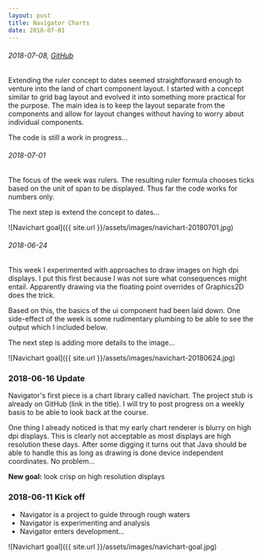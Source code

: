 ```yaml
---
layout: post
title: Navigator Charts
date: 2018-07-01
---
```


###### 2018-07-08, [GitHub](https://github.com/vercy/navichart)

Extending the ruler concept to dates seemed straightforward enough
to venture into the land of chart component layout.
I started with a concept similar to grid bag layout and evolved it
into something more practical for the purpose. The main idea is
to keep the layout separate from the components and allow for
layout changes without having to worry about individual components.

The code is still a work in progress... 

###### 2018-07-01

The focus of the week was rulers. The resulting ruler formula 
chooses ticks based on the unit of span to be displayed.
Thus far the code works for numbers only. 

The next step is extend the concept to dates... 

![Navichart goal]({{ site.url }}/assets/images/navichart-20180701.jpg)


###### 2018-06-24

This week I experimented with approaches to draw images on high dpi displays.
I put this first because I was not sure what consequences might entail.
Apparently drawing via the floating point overrides of Graphics2D does the trick.

Based on this, the basics of the ui component had been laid down.
One side-effect of the week is some rudimentary plumbing
to be able to see the output which I included below.

The next step is adding more details to the image... 

![Navichart goal]({{ site.url }}/assets/images/navichart-20180624.jpg)

### 2018-06-16 Update

Navigator's first piece is a chart library called navichart.
The project stub is already on GitHub (link in the title).
I will try to post progress on a weekly basis to be able to look back at the course.

One thing I already noticed is that my early chart renderer is blurry
on high dpi displays. This is clearly not acceptable as most displays are
high resolution these days. After some digging it turns out that Java 
should be able to handle this as long as drawing is done device independent coordinates.
No problem... 

**New goal:** look crisp on high resolution displays



### 2018-06-11 Kick off

* Navigator is a project to guide through rough waters
* Navigator is experimenting and analysis
* Navigator enters development...

![Navichart goal]({{ site.url }}/assets/images/navichart-goal.jpg)